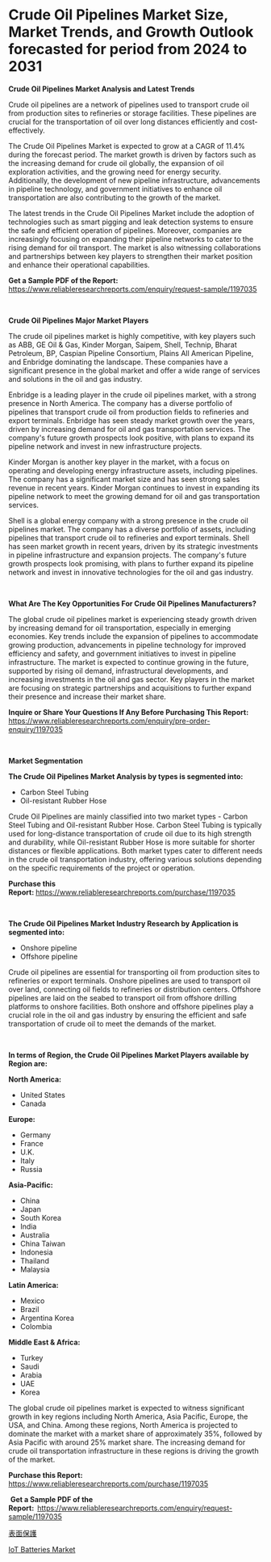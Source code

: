 <p><h1>Crude Oil Pipelines Market Size, Market Trends, and Growth Outlook forecasted for period from 2024 to 2031</h1></p><p><strong>Crude Oil Pipelines Market Analysis and Latest Trends</strong></p>
<p><p>Crude oil pipelines are a network of pipelines used to transport crude oil from production sites to refineries or storage facilities. These pipelines are crucial for the transportation of oil over long distances efficiently and cost-effectively.</p><p>The Crude Oil Pipelines Market is expected to grow at a CAGR of 11.4% during the forecast period. The market growth is driven by factors such as the increasing demand for crude oil globally, the expansion of oil exploration activities, and the growing need for energy security. Additionally, the development of new pipeline infrastructure, advancements in pipeline technology, and government initiatives to enhance oil transportation are also contributing to the growth of the market.</p><p>The latest trends in the Crude Oil Pipelines Market include the adoption of technologies such as smart pigging and leak detection systems to ensure the safe and efficient operation of pipelines. Moreover, companies are increasingly focusing on expanding their pipeline networks to cater to the rising demand for oil transport. The market is also witnessing collaborations and partnerships between key players to strengthen their market position and enhance their operational capabilities.</p></p>
<p><strong>Get a Sample PDF of the Report:&nbsp;</strong> <a href="https://www.reliableresearchreports.com/enquiry/request-sample/1197035">https://www.reliableresearchreports.com/enquiry/request-sample/1197035</a></p>
<p>&nbsp;</p>
<p><strong>Crude Oil Pipelines Major Market Players</strong></p>
<p><p>The crude oil pipelines market is highly competitive, with key players such as ABB, GE Oil & Gas, Kinder Morgan, Saipem, Shell, Technip, Bharat Petroleum, BP, Caspian Pipeline Consortium, Plains All American Pipeline, and Enbridge dominating the landscape. These companies have a significant presence in the global market and offer a wide range of services and solutions in the oil and gas industry.</p><p>Enbridge is a leading player in the crude oil pipelines market, with a strong presence in North America. The company has a diverse portfolio of pipelines that transport crude oil from production fields to refineries and export terminals. Enbridge has seen steady market growth over the years, driven by increasing demand for oil and gas transportation services. The company's future growth prospects look positive, with plans to expand its pipeline network and invest in new infrastructure projects.</p><p>Kinder Morgan is another key player in the market, with a focus on operating and developing energy infrastructure assets, including pipelines. The company has a significant market size and has seen strong sales revenue in recent years. Kinder Morgan continues to invest in expanding its pipeline network to meet the growing demand for oil and gas transportation services.</p><p>Shell is a global energy company with a strong presence in the crude oil pipelines market. The company has a diverse portfolio of assets, including pipelines that transport crude oil to refineries and export terminals. Shell has seen market growth in recent years, driven by its strategic investments in pipeline infrastructure and expansion projects. The company's future growth prospects look promising, with plans to further expand its pipeline network and invest in innovative technologies for the oil and gas industry.</p></p>
<p>&nbsp;</p>
<p><strong>What Are The Key Opportunities For Crude Oil Pipelines Manufacturers?</strong></p>
<p><p>The global crude oil pipelines market is experiencing steady growth driven by increasing demand for oil transportation, especially in emerging economies. Key trends include the expansion of pipelines to accommodate growing production, advancements in pipeline technology for improved efficiency and safety, and government initiatives to invest in pipeline infrastructure. The market is expected to continue growing in the future, supported by rising oil demand, infrastructural developments, and increasing investments in the oil and gas sector. Key players in the market are focusing on strategic partnerships and acquisitions to further expand their presence and increase their market share.</p></p>
<p><strong>Inquire or Share Your Questions If Any Before Purchasing This Report:</strong> <a href="https://www.reliableresearchreports.com/enquiry/pre-order-enquiry/1197035">https://www.reliableresearchreports.com/enquiry/pre-order-enquiry/1197035</a></p>
<p>&nbsp;</p>
<p><strong>Market Segmentation</strong></p>
<p><strong>The Crude Oil Pipelines Market Analysis by types is segmented into:</strong></p>
<p><ul><li>Carbon Steel Tubing</li><li>Oil-resistant Rubber Hose</li></ul></p>
<p><p>Crude Oil Pipelines are mainly classified into two market types - Carbon Steel Tubing and Oil-resistant Rubber Hose. Carbon Steel Tubing is typically used for long-distance transportation of crude oil due to its high strength and durability, while Oil-resistant Rubber Hose is more suitable for shorter distances or flexible applications. Both market types cater to different needs in the crude oil transportation industry, offering various solutions depending on the specific requirements of the project or operation.</p></p>
<p><strong>Purchase this Report:&nbsp;</strong><a href="https://www.reliableresearchreports.com/purchase/1197035">https://www.reliableresearchreports.com/purchase/1197035</a></p>
<p>&nbsp;</p>
<p><strong>The Crude Oil Pipelines Market Industry Research by Application is segmented into:</strong></p>
<p><ul><li>Onshore pipeline</li><li>Offshore pipeline</li></ul></p>
<p><p>Crude oil pipelines are essential for transporting oil from production sites to refineries or export terminals. Onshore pipelines are used to transport oil over land, connecting oil fields to refineries or distribution centers. Offshore pipelines are laid on the seabed to transport oil from offshore drilling platforms to onshore facilities. Both onshore and offshore pipelines play a crucial role in the oil and gas industry by ensuring the efficient and safe transportation of crude oil to meet the demands of the market.</p></p>
<p>&nbsp;</p>
<p><strong>In terms of Region, the Crude Oil Pipelines Market Players available by Region are:</strong></p>
<p>
    <p> <strong> North America: </strong>
        <ul>
            <li>United States</li>
            <li>Canada</li>
        </ul>
        </p> 
    <p> <strong> Europe: </strong>
        <ul>
            <li>Germany</li>
            <li>France</li>
            <li>U.K.</li>
            <li>Italy</li>
            <li>Russia</li>
        </ul>
        </p> 
    <p> <strong> Asia-Pacific: </strong>
        <ul>
            <li>China</li>
            <li>Japan</li>
            <li>South Korea</li>
            <li>India</li>
            <li>Australia</li>
            <li>China Taiwan</li>
            <li>Indonesia</li>
            <li>Thailand</li>
            <li>Malaysia</li>
        </ul>
        </p> 
    <p> <strong> Latin America: </strong>
        <ul>
            <li>Mexico</li>
            <li>Brazil</li>
            <li>Argentina Korea</li>
            <li>Colombia</li>
        </ul>
        </p> 
    <p> <strong> Middle East & Africa: </strong>
        <ul>
            <li>Turkey</li>
            <li>Saudi</li>
            <li>Arabia</li>
            <li>UAE</li>
            <li>Korea</li>
        </ul>
    </p>
    </p>
<p><p>The global crude oil pipelines market is expected to witness significant growth in key regions including North America, Asia Pacific, Europe, the USA, and China. Among these regions, North America is projected to dominate the market with a market share of approximately 35%, followed by Asia Pacific with around 25% market share. The increasing demand for crude oil transportation infrastructure in these regions is driving the growth of the market.</p></p>
<p><strong>Purchase this Report: </strong><a href="https://www.reliableresearchreports.com/purchase/1197035">https://www.reliableresearchreports.com/purchase/1197035</a></p>
<p>&nbsp;<strong>Get a Sample PDF of the Report:&nbsp;&nbsp;</strong><a href="https://www.reliableresearchreports.com/enquiry/request-sample/1197035">https://www.reliableresearchreports.com/enquiry/request-sample/1197035</a></p>
<p><strong></strong></p>
<p><p><a href="https://github.com/mreklxf44233/Market-Research-Report-List-1/blob/main/129902316184.md">表面保護</a></p><p><a href="https://github.com/CliffMedina6/Market-Research-Report-List-4/blob/main/iot-batteries-market.md">IoT Batteries Market</a></p></p>